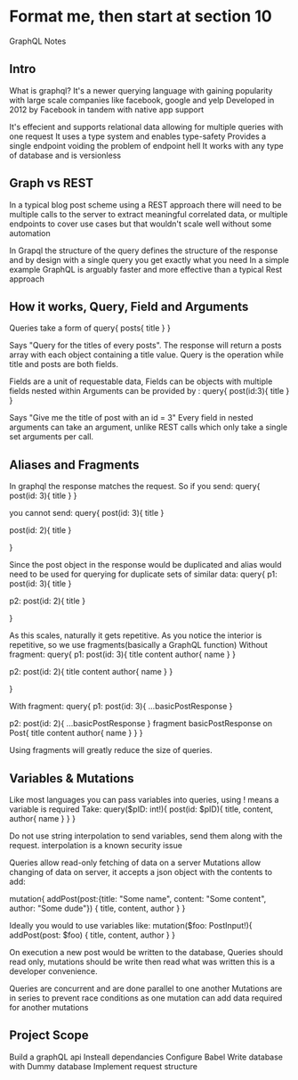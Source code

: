 # Format me, then start at section 10

 GraphQL Notes

## Intro
What is graphql? It's a newer querying language with gaining popularity with  large scale companies like facebook, google and yelp
Developed in 2012 by Facebook in tandem with native app support

It's effecient and supports relational data allowing for multiple queries with one request
It uses a type system and enables type-safety
Provides a single endpoint voiding the problem of endpoint hell
It works with any type of database and is versionless

## Graph vs REST
In a typical blog post scheme using a REST approach there will need to be multiple calls to the server to extract meaningful correlated data, or multiple endpoints to cover use cases but that wouldn't scale well without some automation

In Grapql the structure of the query defines the structure of the response and by design with a single query you get exactly what you need
In a simple example GraphQL is arguably faster and more effective than a typical Rest approach

## How it works, Query, Field and Arguments
Queries take a form of
query{
  posts{
    title
  }
}

Says "Query for the titles of every posts". The response will return a posts array with each object containing a title value. Query is the operation while title and posts are both fields.

Fields are a unit of requestable data, Fields can be objects with multiple fields nested within
Arguments can be provided by :
query{
  post(id:3){
    title
  }
}

Says "Give me the title of post with an id = 3"
Every field in nested arguments can take an argument, unlike REST calls which only take a single set arguments per call.

## Aliases and Fragments
In graphql the response matches the request. So if you send:
query{
  post(id: 3){
    title
  }
}

you cannot send:
query{
  post(id: 3){
    title
  }

  post(id: 2){
    title
  }

}

Since the post object in the response would be duplicated and alias would need to be used for querying for duplicate sets of similar data:
query{
  p1: post(id: 3){
    title
  }

  p2: post(id: 2){
    title
  }

}

As this scales, naturally it gets repetitive. As you notice the interior is repetitive, so we use fragments(basically a GraphQL function)
Without fragment:
query{
  p1: post(id: 3){
    title
    content
    author{
      name
    }
  }

  p2: post(id: 2){
    title
    content
    author{
      name
    }
  }

}

With fragment:
query{
  p1: post(id: 3){
    ...basicPostResponse
  }

  p2: post(id: 2){
    ...basicPostResponse
  }
  fragment basicPostResponse on Post{
    title
    content
    author{
      name
    }
  }
}

Using fragments will greatly reduce the size of queries.

## Variables & Mutations
Like most languages you can pass variables into queries, using ! means a variable is required
Take:
query($pID: int!){
  post(id: $pID){
    title,
    content,
    author{
      name
    }
  }
}

Do not use string interpolation to send variables, send them along with the request. interpolation is a known security issue

Queries allow read-only fetching of data on a server
Mutations allow changing of data on server, it accepts a json object with the contents to add:

mutation{
  addPost(post:{title: "Some name",
                content: "Some content",
                author: "Some dude"})
  {
      title,
      content,
      author
  }
}

Ideally you would to use variables like:
mutation($foo: PostInput!){
  addPost(post: $foo)
  {
      title,
      content,
      author
  }
}

On execution a new post would be written to the database, Queries should read only, mutations should be write then read what was written this is a developer convenience.

Queries are concurrent and are done parallel to one another
Mutations are in series to prevent race conditions as one mutation can add data required for another mutations

## Project Scope
Build a graphQL api
Insteall dependancies
Configure Babel
Write database with Dummy database
Implement request structure
